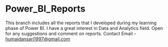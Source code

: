# Power_BI_Reports
This branch includes all the reports that I developed during my learning phase of Power BI.
I have a great interest in Data and Analytics field.
Open for any suggestions and comment on reports.
Contact Email - humaidansari1997@gmail.com
